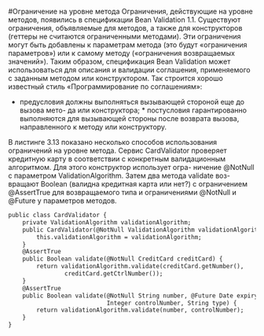 #Ограничение на уровне метода
Ограничения, действующие на уровне методов, появились в спецификации Bean
Validation 1.1. Существуют ограничения, объявляемые для методов, а также для
конструкторов (геттеры не считаются ограниченными методами). Эти ограничения
могут быть добавлены к параметрам метода (это будут «ограничения параметров»)
или к самому методу («ограничения возвращаемых значений»). Таким образом,
спецификация Bean Validation может использоваться для описания и валидации
соглашения, применяемого с заданным методом или конструктором. Так строится
хорошо известный стиль «Программирование по соглашениям»:
   * предусловия должны выполняться вызывающей стороной еще до вызова мето-
да или конструктора;
    * постусловия гарантированно выполняются для вызывающей стороны после
возврата вызова, направленного к методу или конструктору.

В листинге 3.13 показано несколько способов использования ограничений на
уровне метода. Сервис CardValidator проверяет кредитную карту в соответствии
с конкретным валидационным алгоритмом. Для этого конструктор использует огра-
ничение @NotNull с параметром ValidationAlgorithm. Затем два метода validate воз-
вращают Boolean (валидна кредитная карта или нет?) с ограничением @AssertTrue для
возвращаемого типа и ограничениями @NotNull и @Future у параметров методов.
```xml
public class CardValidator {
    private ValidationAlgorithm validationAlgorithm;
    public CardValidator(@NotNull ValidationAlgorithm validationAlgorithm) {
        this.validationAlgorithm = validationAlgorithm;
    }
    @AssertTrue
    public Boolean validate(@NotNull CreditCard creditCard) {
        return validationAlgorithm.validate(creditCard.getNumber(),
                creditCard.getCtrlNumber());
    }
    @AssertTrue
    public Boolean validate(@NotNull String number, @Future Date expiryDate,
                            Integer controlNumber, String type) {
        return validationAlgorithm.validate(number, controlNumber);
    }
}
```
